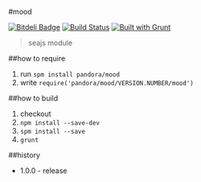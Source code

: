 #mood

[![Bitdeli Badge](https://d2weczhvl823v0.cloudfront.net/crossjs/mood/trend.png)](https://bitdeli.com/free "Bitdeli Badge")
[![Build Status](https://api.travis-ci.org/crossjs/mood.png?branch=master)](http://travis-ci.org/crossjs/mood)
[![Built with Grunt](https://cdn.gruntjs.com/builtwith.png)](http://gruntjs.com/)

 > seajs module

##how to require

1. run `spm install pandora/mood`
1. write `require('pandora/mood/VERSION.NUMBER/mood')`

##how to build

1. checkout
1. `npm install --save-dev`
1. `spm install --save`
1. `grunt`

##history

- 1.0.0 - release
